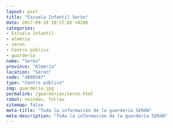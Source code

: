 ```yaml
---
layout: post
title: "Escuela Infantil Serón"
date: 2017-09-20 20:57:05 +0200
categories:
- Escuela Infantil
- almeria
- seron
- Centro público
- guarderia
name: "Serón"
province: "Almería"
location: "Seron"
code: "4009587"
type: "Centro público"
img: guarderia.jpg
permalink: /guarderias/seron.html
robot: noindex, follow
sitemap: false
meta-title: "Toda la información de la guardería SERóN"
meta-description: "Toda la información de la guardería SERóN"
---
```

